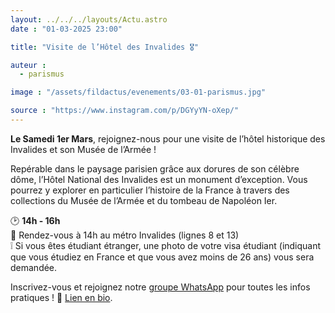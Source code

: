 ```yaml
---
layout: ../../../layouts/Actu.astro
date : "01-03-2025 23:00"

title: "Visite de l’Hôtel des Invalides 🎖️"

auteur :
  - parismus

image : "/assets/fildactus/evenements/03-01-parismus.jpg"

source : "https://www.instagram.com/p/DGYyYN-oXep/"
---
```


__Le Samedi 1er Mars__, rejoignez-nous pour une visite de l’hôtel historique des Invalides et son Musée de l’Armée !

Repérable dans le paysage parisien grâce aux dorures de son célèbre dôme, l’Hôtel National des Invalides est un monument d’exception. Vous pourrez y explorer en particulier l’histoire de la France à travers des collections du Musée de l’Armée et du tombeau de Napoléon Ier.

🕑 __14h - 16h__  
📍 Rendez-vous à 14h au métro Invalides (lignes 8 et 13)  
❕ Si vous êtes étudiant étranger, une photo de votre visa étudiant (indiquant que vous étudiez en France et que vous avez moins de 26 ans) vous sera demandée.

Inscrivez-vous et rejoignez notre [groupe WhatsApp](https://chat.whatsapp.com/CtTRc2VaLvA05VnVhNpPHG) pour toutes les infos pratiques ! 🔗 [Lien en bio](https://www.billetweb.fr/visite-aux-invalides).